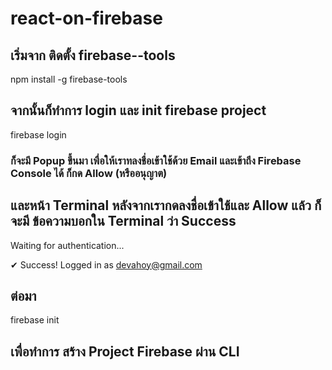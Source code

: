 # react-on-firebase

## เริ่มจาก ติดตั้ง firebase--tools

 npm install -g firebase-tools

## จากนั้นก็ทำการ login และ init firebase project

firebase login

### ก็จะมี Popup ขึ้นมา เพื่อให้เราทลงชื่อเข้าใช้ด้วย Email และเข้าถึง Firebase Console ได้ ก็กด Allow (หรืออนุญาต)

## และหน้า Terminal หลังจากเรากดลงชื่อเข้าใช้และ Allow แล้ว ก็จะมี ข้อความบอกใน Terminal ว่า Success

Waiting for authentication...

✔  Success! Logged in as devahoy@gmail.com

## ต่อมา

firebase init

## เพื่อทำการ สร้าง Project Firebase ผ่าน CLI

